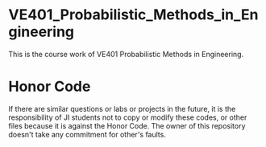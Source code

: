 # VE401_Probabilistic_Methods_in_Engineering
This is the course work of VE401 Probabilistic Methods in Engineering.
# Honor Code
If there are similar questions or labs or projects in the future, it is the responsibility of JI students not to copy or modify these codes, or other files because it is against the Honor Code. The owner of this repository doesn't take any commitment for other's faults.
